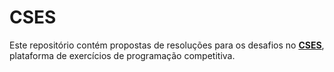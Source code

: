 # CSES

Este repositório contém propostas de resoluções para os desafios no **[CSES](https://cses.fi/)**, plataforma de exercícios de programação competitiva.
